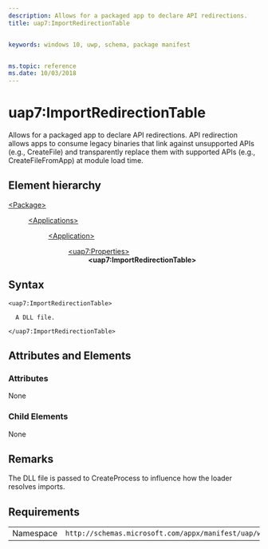 ```yaml
---
description: Allows for a packaged app to declare API redirections.
title: uap7:ImportRedirectionTable


keywords: windows 10, uwp, schema, package manifest


ms.topic: reference
ms.date: 10/03/2018
---
```


# uap7:ImportRedirectionTable

Allows for a packaged app to declare API redirections. API redirection allows apps to consume legacy binaries that link against unsupported APIs (e.g., CreateFile) and transparently replace them with supported APIs (e.g., CreateFileFromApp) at module load time.

## Element hierarchy

<dl>
<dt><a href="element-package.md">&lt;Package&gt;</a></dt>
<dd>
<dl>
<dt><a href="element-applications.md">&lt;Applications&gt;</a></dt>
<dd>
<dl>
<dt><a href="element-application.md">&lt;Application&gt;</a></dt>
<dd>
<dl>
<dt><a href="element-uap7-properties.md">&lt;uap7:Properties&gt;</a></dt>
<dd><b>&lt;uap7:ImportRedirectionTable&gt;</b></dd>
</dl>
</dd>
</dl>
</dd>
</dl>
</dd>
</dl>

## Syntax

``` syntax
<uap7:ImportRedirectionTable>

  A DLL file.

</uap7:ImportRedirectionTable>
```

## Attributes and Elements
### Attributes
None 

### Child Elements
None

## Remarks
The DLL file is passed to CreateProcess to influence how the loader resolves imports.

## Requirements

|   |   |
|--|--|
| Namespace | `http://schemas.microsoft.com/appx/manifest/uap/windows10/7` |
